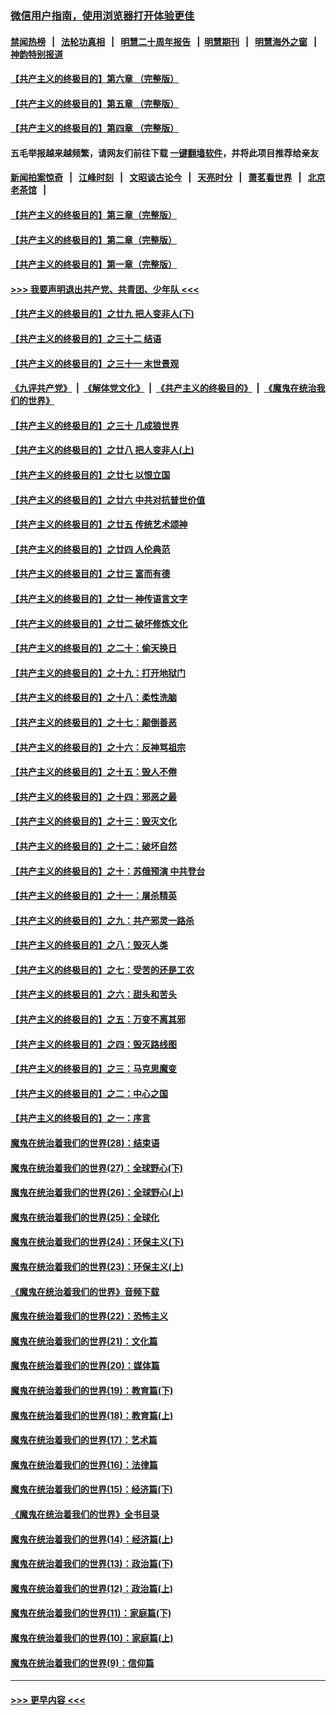 ### [微信用户指南，使用浏览器打开体验更佳](https://github.com/gfw-breaker/banned-news1/blob/master/indexes/wechat-guide.md?t=0)
#### [禁闻热榜](热点新闻.md?t=0)  &nbsp;&nbsp;|&nbsp;&nbsp; [法轮功真相](https://github.com/gfw-breaker/truth/blob/master/README.md?t=0) &nbsp;&nbsp;|&nbsp;&nbsp; [明慧二十周年报告](https://github.com/gfw-breaker/mh-reports/blob/master/README.md?t=0) &nbsp;&nbsp;|&nbsp;&nbsp;[明慧期刊](https://github.com/gfw-breaker/mh-qikan) &nbsp;&nbsp;|&nbsp;&nbsp; [明慧海外之窗](https://github.com/gfw-breaker/mh-news/blob/master/README.md?t=0) &nbsp;&nbsp;|&nbsp;&nbsp; [神韵特别报道](https://github.com/gfw-breaker/mh-news/blob/master/shenyun.md?t=0)
#### [【共产主义的终极目的】第六章 （完整版）](../pages/nsc422/n11428913.md?t=02091044) 
#### [【共产主义的终极目的】第五章 （完整版）](../pages/nsc422/n11428912.md?t=02091044) 
#### [【共产主义的终极目的】第四章 （完整版）](../pages/nsc422/n11428907.md?t=02091044) 
#### 五毛举报越来越频繁，请网友们前往下载 [一键翻墙软件](https://github.com/gfw-breaker/ssr-accounts)，并将此项目推荐给亲友
#### [新闻拍案惊奇](https://github.com/gfw-breaker/banned-news1/blob/master/pages/link4.md) &nbsp;&nbsp;|&nbsp;&nbsp; [江峰时刻](https://github.com/gfw-breaker/banned-news1/blob/master/pages/link4.md) &nbsp;&nbsp;|&nbsp;&nbsp; [文昭谈古论今](https://github.com/gfw-breaker/banned-news1/blob/master/pages/link4.md) &nbsp;&nbsp;|&nbsp;&nbsp; [天亮时分](https://github.com/gfw-breaker/banned-news1/blob/master/pages/link4.md) &nbsp;&nbsp;|&nbsp;&nbsp; [萧茗看世界](https://github.com/gfw-breaker/banned-news1/blob/master/pages/link4.md) &nbsp;&nbsp;|&nbsp;&nbsp; [北京老茶馆](https://github.com/gfw-breaker/banned-news1/blob/master/pages/link4.md) &nbsp;&nbsp;|&nbsp;&nbsp; 
#### [【共产主义的终极目的】第三章（完整版）](../pages/nsc422/n11428848.md?t=02091044) 
#### [【共产主义的终极目的】第二章（完整版）](../pages/nsc422/n11428831.md?t=02091044) 
#### [【共产主义的终极目的】第一章（完整版）](../pages/nsc422/n11417651.md?t=02091044) 
#### [>>> 我要声明退出共产党、共青团、少年队 <<<](https://github.com/begood0513/goodnews/blob/master/quit/letter.md) 
#### [【共产主义的终极目的】之廿九 把人变非人(下)](../pages/nsc422/n11344140.md?t=02091044) 
#### [【共产主义的终极目的】之三十二 结语](../pages/nsc422/n11360535.md?t=02091044) 
#### [【共产主义的终极目的】之三十一 末世景观](../pages/nsc422/n11351129.md?t=02091044) 
#### [《九评共产党》](https://github.com/begood0513/9ping.md/blob/master/README.md) &nbsp;|&nbsp; [《解体党文化》](../../../../jtdwh.md/blob/master/README.md)  &nbsp;|&nbsp; [《共产主义的终极目的》](../../../../gczydzjmd.md/blob/master/README.md) &nbsp;|&nbsp; [《魔鬼在统治我们的世界》](../../../../mgztzwmdsj.md/blob/master/README.md) 
#### [【共产主义的终极目的】之三十 几成狼世界](../pages/nsc422/n11348280.md?t=02091044) 
#### [【共产主义的终极目的】之廿八 把人变非人(上)](../pages/nsc422/n11340492.md?t=02091044) 
#### [【共产主义的终极目的】之廿七 以恨立国](../pages/nsc422/n11336944.md?t=02091044) 
#### [【共产主义的终极目的】之廿六 中共对抗普世价值](../pages/nsc422/n11324785.md?t=02091044) 
#### [【共产主义的终极目的】之廿五 传统艺术颂神](../pages/nsc422/n11296396.md?t=02091044) 
#### [【共产主义的终极目的】之廿四 人伦典范](../pages/nsc422/n11296397.md?t=02091044) 
#### [【共产主义的终极目的】之廿三 富而有德](../pages/nsc422/n11283598.md?t=02091044) 
#### [【共产主义的终极目的】之廿一 神传语言文字](../pages/nsc422/n11263265.md?t=02091044) 
#### [【共产主义的终极目的】之廿二 破坏修炼文化](../pages/nsc422/n11245728.md?t=02091044) 
#### [【共产主义的终极目的】之二十：偷天换日](../pages/nsc422/n11238846.md?t=02091044) 
#### [【共产主义的终极目的】之十九：打开地狱门](../pages/nsc422/n11206376.md?t=02091044) 
#### [【共产主义的终极目的】之十八：柔性洗脑](../pages/nsc422/n11199994.md?t=02091044) 
#### [【共产主义的终极目的】之十七：颠倒善恶](../pages/nsc422/n11179782.md?t=02091044) 
#### [【共产主义的终极目的】之十六：反神骂祖宗](../pages/nsc422/n11166798.md?t=02091044) 
#### [【共产主义的终极目的】之十五：毁人不倦](../pages/nsc422/n11166792.md?t=02091044) 
#### [【共产主义的终极目的】之十四：邪恶之最](../pages/nsc422/n11150249.md?t=02091044) 
#### [【共产主义的终极目的】之十三：毁灭文化](../pages/nsc422/n11135227.md?t=02091044) 
#### [【共产主义的终极目的】之十二：破坏自然](../pages/nsc422/n11135214.md?t=02091044) 
#### [【共产主义的终极目的】之十：苏俄预演 中共登台](../pages/nsc422/n11118424.md?t=02091044) 
#### [【共产主义的终极目的】之十一：屠杀精英](../pages/nsc422/n11118442.md?t=02091044) 
#### [【共产主义的终极目的】之九：共产邪灵一路杀](../pages/nsc422/n11114139.md?t=02091044) 
#### [【共产主义的终极目的】之八：毁灭人类](../pages/nsc422/n11108503.md?t=02091044) 
#### [【共产主义的终极目的】之七：受苦的还是工农](../pages/nsc422/n11101809.md?t=02091044) 
#### [【共产主义的终极目的】之六：甜头和苦头](../pages/nsc422/n11096971.md?t=02091044) 
#### [【共产主义的终极目的】之五：万变不离其邪](../pages/nsc422/n11091285.md?t=02091044) 
#### [【共产主义的终极目的】之四：毁灭路线图](../pages/nsc422/n11086284.md?t=02091044) 
#### [【共产主义的终极目的】之三：马克思魔变](../pages/nsc422/n11061941.md?t=02091044) 
#### [【共产主义的终极目的】之二：中心之国](../pages/nsc422/n11047728.md?t=02091044) 
#### [【共产主义的终极目的】之一：序言](../pages/nsc422/n11086077.md?t=02091044) 
#### [魔鬼在统治着我们的世界(28)：结束语](../pages/nsc422/n10936246.md?t=02091044) 
#### [魔鬼在统治着我们的世界(27)：全球野心(下)](../pages/nsc422/n10928319.md?t=02091044) 
#### [魔鬼在统治着我们的世界(26)：全球野心(上)](../pages/nsc422/n10900318.md?t=02091044) 
#### [魔鬼在统治着我们的世界(25)：全球化](../pages/nsc422/n10788205.md?t=02091044) 
#### [魔鬼在统治着我们的世界(24)：环保主义(下)](../pages/nsc422/n10695307.md?t=02091044) 
#### [魔鬼在统治着我们的世界(23)：环保主义(上)](../pages/nsc422/n10688613.md?t=02091044) 
#### [《魔鬼在统治着我们的世界》音频下载](../pages/nsc422/n10635553.md?t=02091044) 
#### [魔鬼在统治着我们的世界(22)：恐怖主义](../pages/nsc422/n10614727.md?t=02091044) 
#### [魔鬼在统治着我们的世界(21)：文化篇](../pages/nsc422/n10597706.md?t=02091044) 
#### [魔鬼在统治着我们的世界(20)：媒体篇](../pages/nsc422/n10586579.md?t=02091044) 
#### [魔鬼在统治着我们的世界(19)：教育篇(下)](../pages/nsc422/n10564808.md?t=02091044) 
#### [魔鬼在统治着我们的世界(18)：教育篇(上)](../pages/nsc422/n10526970.md?t=02091044) 
#### [魔鬼在统治着我们的世界(17)：艺术篇](../pages/nsc422/n10499093.md?t=02091044) 
#### [魔鬼在统治着我们的世界(16)：法律篇](../pages/nsc422/n10485969.md?t=02091044) 
#### [魔鬼在统治着我们的世界(15)：经济篇(下)](../pages/nsc422/n10469975.md?t=02091044) 
#### [《魔鬼在统治着我们的世界》全书目录](../pages/nsc422/n10464261.md?t=02091044) 
#### [魔鬼在统治着我们的世界(14)：经济篇(上)](../pages/nsc422/n10457370.md?t=02091044) 
#### [魔鬼在统治着我们的世界(13)：政治篇(下)](../pages/nsc422/n10448270.md?t=02091044) 
#### [魔鬼在统治着我们的世界(12)：政治篇(上)](../pages/nsc422/n10444576.md?t=02091044) 
#### [魔鬼在统治着我们的世界(11)：家庭篇(下)](../pages/nsc422/n10440961.md?t=02091044) 
#### [魔鬼在统治着我们的世界(10)：家庭篇(上)](../pages/nsc422/n10435448.md?t=02091044) 
#### [魔鬼在统治着我们的世界(9)：信仰篇](../pages/nsc422/n10432159.md?t=02091044) 

----
#### [ >>> 更早内容 <<< ](../indexes/nsc422-earlier.md)
